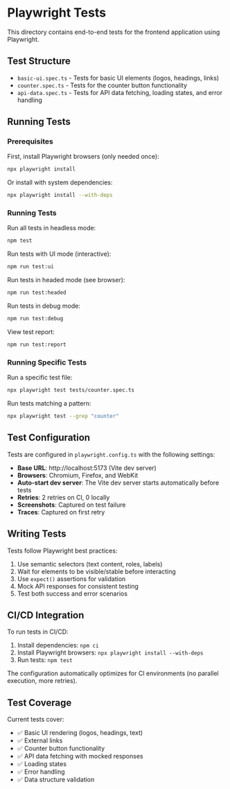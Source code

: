# Playwright Tests

This directory contains end-to-end tests for the frontend application using Playwright.

## Test Structure

- `basic-ui.spec.ts` - Tests for basic UI elements (logos, headings, links)
- `counter.spec.ts` - Tests for the counter button functionality
- `api-data.spec.ts` - Tests for API data fetching, loading states, and error handling

## Running Tests

### Prerequisites

First, install Playwright browsers (only needed once):

```bash
npx playwright install
```

Or install with system dependencies:

```bash
npx playwright install --with-deps
```

### Running Tests

Run all tests in headless mode:
```bash
npm test
```

Run tests with UI mode (interactive):
```bash
npm run test:ui
```

Run tests in headed mode (see browser):
```bash
npm run test:headed
```

Run tests in debug mode:
```bash
npm run test:debug
```

View test report:
```bash
npm run test:report
```

### Running Specific Tests

Run a specific test file:
```bash
npx playwright test tests/counter.spec.ts
```

Run tests matching a pattern:
```bash
npx playwright test --grep "counter"
```

## Test Configuration

Tests are configured in `playwright.config.ts` with the following settings:

- **Base URL**: http://localhost:5173 (Vite dev server)
- **Browsers**: Chromium, Firefox, and WebKit
- **Auto-start dev server**: The Vite dev server starts automatically before tests
- **Retries**: 2 retries on CI, 0 locally
- **Screenshots**: Captured on test failure
- **Traces**: Captured on first retry

## Writing Tests

Tests follow Playwright best practices:

1. Use semantic selectors (text content, roles, labels)
2. Wait for elements to be visible/stable before interacting
3. Use `expect()` assertions for validation
4. Mock API responses for consistent testing
5. Test both success and error scenarios

## CI/CD Integration

To run tests in CI/CD:

1. Install dependencies: `npm ci`
2. Install Playwright browsers: `npx playwright install --with-deps`
3. Run tests: `npm test`

The configuration automatically optimizes for CI environments (no parallel execution, more retries).

## Test Coverage

Current tests cover:

- ✅ Basic UI rendering (logos, headings, text)
- ✅ External links
- ✅ Counter button functionality
- ✅ API data fetching with mocked responses
- ✅ Loading states
- ✅ Error handling
- ✅ Data structure validation
